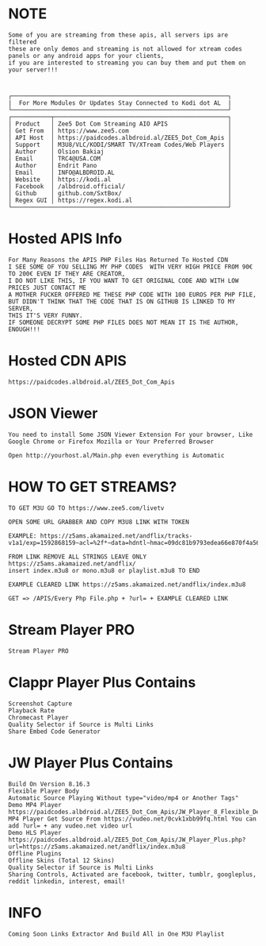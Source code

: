 # NOTE
    Some of you are streaming from these apis, all servers ips are filtered
    these are only demos and streaming is not allowed for xtream codes panels or any android apps for your clients,
    if you are interested to streaming you can buy them and put them on your server!!!
#
    ┌─────────────────────────────────────────────────────────────┐
    |  For More Modules Or Updates Stay Connected to Kodi dot AL  |
    └─────────────────────────────────────────────────────────────┘
    ┌───────────┬─────────────────────────────────────────────────┐
    │ Product   │ Zee5 Dot Com Streaming AIO APIS                 │
    │ Get From  │ https://www.zee5.com                            │
    │ API Host  │ https://paidcodes.albdroid.al/ZEE5_Dot_Com_Apis │
    │ Support   │ M3U8/VLC/KODI/SMART TV/XTream Codes/Web Players │
    │ Author    │ Olsion Bakiaj                                   │
    │ Email     │ TRC4@USA.COM                                    │
    │ Author    │ Endrit Pano                                     │
    │ Email     │ INFO@ALBDROID.AL                                │
    │ Website   │ https://kodi.al                                 │
    │ Facebook  │ /albdroid.official/                             │
    │ Github    │ github.com/SxtBox/                              │
    │ Regex GUI │ https://regex.kodi.al                           │
    └─────────────────────────────────────────────────────────────┘

# Hosted APIS Info
    For Many Reasons the APIS PHP Files Has Returned To Hosted CDN
    I SEE SOME OF YOU SELLING MY PHP CODES  WITH VERY HIGH PRICE FROM 90€ TO 200€ EVEN IF THEY ARE CREATOR,
    I DO NOT LIKE THIS, IF YOU WANT TO GET ORIGINAL CODE AND WITH LOW PRICES JUST CONTACT ME
    A MOTHER FUCKER OFFERED ME THESE PHP CODE WITH 100 EUROS PER PHP FILE,
    BUT DIDN'T THINK THAT THE CODE THAT IS ON GITHUB IS LINKED TO MY SERVER,
    THIS IT'S VERY FUNNY.
    IF SOMEONE DECRYPT SOME PHP FILES DOES NOT MEAN IT IS THE AUTHOR, ENOUGH!!!

# Hosted CDN APIS
    https://paidcodes.albdroid.al/ZEE5_Dot_Com_Apis
#
# JSON Viewer

    You need to install Some JSON Viewer Extension For your browser, Like Google Chrome or Firefox Mozilla or Your Preferred Browser

    Open http://yourhost.al/Main.php even everything is Automatic

# HOW TO GET STREAMS?

    TO GET M3U GO TO https://www.zee5.com/livetv

    OPEN SOME URL GRABBER AND COPY M3U8 LINK WITH TOKEN

    EXAMPLE: https://z5ams.akamaized.net/andflix/tracks-v1a1/exp=1592868159~acl=%2f*~data=hdntl~hmac=09dc81b9793edea66e870f4a5653156241c3cdf508f5c52c32a0025edd7b7b5f/mono.m3u8

    FROM LINK REMOVE ALL STRINGS LEAVE ONLY https://z5ams.akamaized.net/andflix/
    insert index.m3u8 or mono.m3u8 or playlist.m3u8 TO END

    EXAMPLE CLEARED LINK https://z5ams.akamaized.net/andflix/index.m3u8

    GET => /APIS/Every Php File.php + ?url= + EXAMPLE CLEARED LINK

# Stream Player PRO
    Stream Player PRO

# Clappr Player Plus Contains
    Screenshot Capture
    Playback Rate
    Chromecast Player
    Quality Selector if Source is Multi Links
    Share Embed Code Generator

# JW Player Plus Contains
    Build On Version 8.16.3
    Flexible Player Body
    Automatic Source Playing Without type="video/mp4 or Another Tags"
    Demo MP4 Player https://paidcodes.albdroid.al/ZEE5_Dot_Com_Apis/JW_Player_8_Flexible_Demo
    MP4 Player Get Source From https://vudeo.net/0cvk1xbb99fq.html You can add ?url= + any vudeo.net video url
    Demo HLS Player https://paidcodes.albdroid.al/ZEE5_Dot_Com_Apis/JW_Player_Plus.php?url=https://z5ams.akamaized.net/andflix/index.m3u8
    Offline Plugins
    Offline Skins (Total 12 Skins)
    Quality Selector if Source is Multi Links
    Sharing Controls, Activated are facebook, twitter, tumblr, googleplus, reddit linkedin, interest, email!

# INFO
    Coming Soon Links Extractor And Build All in One M3U Playlist
